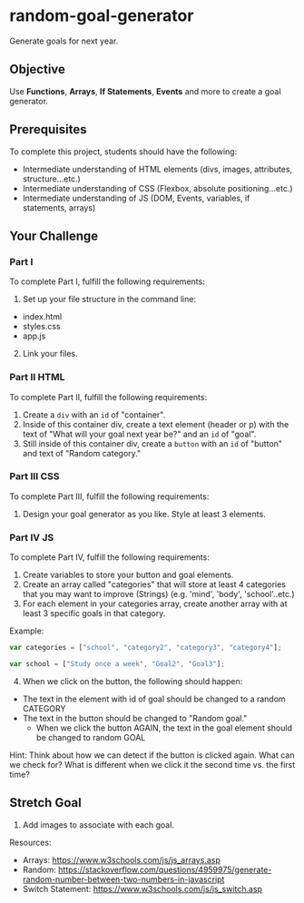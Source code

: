 # random-goal-generator

Generate goals for next year.

## Objective

Use **Functions**, **Arrays**, **If Statements**, **Events** and more to create a goal generator.

## Prerequisites

To complete this project, students should have the following:
* Intermediate understanding of HTML elements (divs, images, attributes, structure...etc.)
* Intermediate understanding of CSS (Flexbox, absolute positioning...etc.)
* Intermediate understanding of JS (DOM, Events, variables, if statements, arrays)

## Your Challenge

### Part I

To complete Part I, fulfill the following requirements:

1. Set up your file structure in the command line:
  * index.html
  * styles.css
  * app.js
2. Link your files.

### Part II HTML

To complete Part II, fulfill the following requirements:
1. Create a ```div``` with an ```id``` of "container".
2. Inside of this container div, create a text element (header or p) with the text of "What will your goal next year be?" and an ```id``` of "goal".
3. Still inside of this container div, create a ```button``` with an ```id``` of "button" and text of "Random category."

### Part III CSS
To complete Part III, fulfill the following requirements:
1. Design your goal generator as you like. Style at least 3 elements.

### Part IV JS
To complete Part IV, fulfill the following requirements:
1. Create variables to store your button and goal elements.
2. Create an array called "categories" that will store at least 4 categories that you may want to improve (Strings) (e.g. 'mind', 'body', 'school'..etc.)
3. For each element in your categories array, create another array with at least 3 specific goals in that category.

Example:
``` javascript
var categories = ["school", "category2", "category3", "category4"];

var school = ["Study once a week", "Goal2", "Goal3"];  
```

4. When we click on the button, the following should happen:
  * The text in the element with id of goal should be changed to a random CATEGORY
  * The text in the button should be changed to "Random goal."
    * When we click the button AGAIN, the text in the goal element should be changed to random GOAL

Hint: Think about how we can detect if the button is clicked again. What can we check for? What is different when we click it the second time vs. the first time?

## Stretch Goal
1. Add images to associate with each goal.

Resources:
  * Arrays: https://www.w3schools.com/js/js_arrays.asp
  * Random: https://stackoverflow.com/questions/4959975/generate-random-number-between-two-numbers-in-javascript
  * Switch Statement: https://www.w3schools.com/js/js_switch.asp
